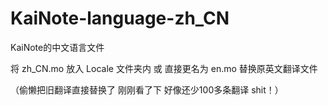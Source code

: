 # KaiNote-language-zh_CN
KaiNote的中文语言文件

将 zh_CN.mo 放入 Locale 文件夹内
或 
直接更名为 en.mo 替换原英文翻译文件

（偷懒把旧翻译直接替换了   刚刚看了下 好像还少100多条翻译 shit！）
